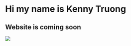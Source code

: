 <h1> Hi my name is Kenny Truong </h1>
<h2> Website is coming soon </h2>
<img src="https://www.facebook.com/photo?fbid=928747260797696&set=a.156509884688108)">
